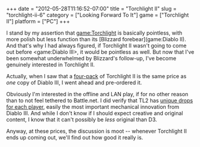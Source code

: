 +++
date = "2012-05-28T11:16:52-07:00"
title = "Torchlight II"
slug = "torchlight-ii-6"
category = ["Looking Forward To It"]
game = ["Torchlight II"]
platform = ["PC"]
+++

I stand by my assertion that <game:Torchlight> is basically pointless, with more polish but less function than its [Blizzard forebear](game:Diablo II).  And that's why I had always figured, if Torchlight II wasn't going to come out before <game:Diablo III>, it would be pointless as well.  But now that I've been somewhat underwhelmed by Blizzard's follow-up, I've become genuinely interested in Torchlight II.

Actually, when I saw that a <a href="http://store.steampowered.com/app/200710/">four-pack</a> of Torchlight II is the same price as <i>one</i> copy of Diablo III, I went ahead and pre-ordered it.

Obviously I'm interested in the offline and LAN play, if for no other reason than to not feel tethered to Battle.net.  I did verify that TL2 has <a href="http://torchlight.wikia.com/wiki/Multiplayer_features#Loot">unique drops for each player</a>, easily the most important mechanical innovation from Diablo III.  And while I don't know if I should expect creative and original content, I know that it can't possibly be <i>less</i> original than D3.

Anyway, at these prices, the discussion is moot -- whenever Torchlight II ends up coming out, we'll find out how good it really is.